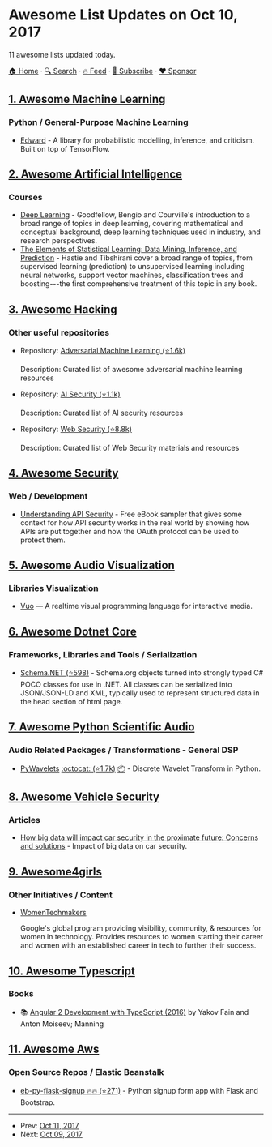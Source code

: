 # Awesome List Updates on Oct 10, 2017

11 awesome lists updated today.

[🏠 Home](/README.md) · [🔍 Search](https://www.trackawesomelist.com/search/) · [🔥 Feed](https://www.trackawesomelist.com/rss.xml) · [📮 Subscribe](https://trackawesomelist.us17.list-manage.com/subscribe?u=d2f0117aa829c83a63ec63c2f&id=36a103854c) · [❤️  Sponsor](https://github.com/sponsors/theowenyoung)



## [1. Awesome Machine Learning](/content/josephmisiti/awesome-machine-learning/README.md)

### Python / General-Purpose Machine Learning

*   [Edward](http://edwardlib.org/) - A library for probabilistic modelling, inference, and criticism. Built on top of TensorFlow.

## [2. Awesome Artificial Intelligence](/content/owainlewis/awesome-artificial-intelligence/README.md)

### Courses

*   [Deep Learning](http://www.deeplearningbook.org/) - Goodfellow, Bengio and Courville's introduction to a broad range of topics in deep learning, covering mathematical and conceptual background, deep learning techniques used in industry, and research perspectives.
*   [The Elements of Statistical Learning: Data Mining, Inference, and Prediction](https://web.stanford.edu/\~hastie/ElemStatLearn/) - Hastie and Tibshirani cover a broad range of topics, from supervised learning (prediction) to unsupervised learning including neural networks, support vector machines, classification trees and boosting---the first comprehensive treatment of this topic in any book.

## [3. Awesome Hacking](/content/Hack-with-Github/Awesome-Hacking/README.md)

### Other useful repositories

- Repository: [Adversarial Machine Learning (⭐1.6k)](https://github.com/yenchenlin/awesome-adversarial-machine-learning)

  Description: Curated list of awesome adversarial machine learning resources


- Repository: [AI Security (⭐1.1k)](https://github.com/RandomAdversary/Awesome-AI-Security)

  Description: Curated list of AI security resources


- Repository: [Web Security (⭐8.8k)](https://github.com/qazbnm456/awesome-web-security)

  Description: Curated list of Web Security materials and resources



## [4. Awesome Security](/content/sbilly/awesome-security/README.md)

### Web / Development

*   [Understanding API Security](https://www.manning.com/books/understanding-api-security) - Free eBook sampler that gives some context for how API security works in the real world by showing how APIs are put together and how the OAuth protocol can be used to protect them.

## [5. Awesome Audio Visualization](/content/willianjusten/awesome-audio-visualization/README.md)

### Libraries Visualization

*   [Vuo](https://vuo.org) — A realtime visual programming language for interactive media.

## [6. Awesome Dotnet Core](/content/thangchung/awesome-dotnet-core/README.md)

### Frameworks, Libraries and Tools / Serialization

*   [Schema.NET (⭐598)](https://github.com/RehanSaeed/Schema.NET) - Schema.org objects turned into strongly typed C# POCO classes for use in .NET. All classes can be serialized into JSON/JSON-LD and XML, typically used to represent structured data in the head section of html page.

## [7. Awesome Python Scientific Audio](/content/faroit/awesome-python-scientific-audio/README.md)

### Audio Related Packages / Transformations - General DSP

*   [PyWavelets](http://pywavelets.readthedocs.io) [:octocat: (⭐1.7k)](https://github.com/PyWavelets/pywt) [:package:](https://pypi.python.org/pypi/PyWavelets) - Discrete Wavelet Transform in Python.

## [8. Awesome Vehicle Security](/content/jaredthecoder/awesome-vehicle-security/README.md)

### Articles

*   [How big data will impact car security in the proximate future: Concerns and solutions](http://bigdata-madesimple.com/big-data-will-impact-car-security-proximate-future-concerns-solutions/) - Impact of big data on car security.

## [9. Awesome4girls](/content/cristianoliveira/awesome4girls/README.md)

### Other Initiatives / Content

*   [WomenTechmakers](https://www.womentechmakers.com/)

    Google's global program providing visibility, community, & resources for women in technology. Provides resources to women starting their career and women with an established career in tech to further their success.

## [10. Awesome Typescript](/content/dzharii/awesome-typescript/README.md)

### Books

*   :books: [Angular 2 Development with TypeScript (2016)](https://www.manning.com/books/angular-2-development-with-typescript) by Yakov Fain and Anton Moiseev; Manning

## [11. Awesome Aws](/content/donnemartin/awesome-aws/README.md)

### Open Source Repos / Elastic Beanstalk

*   [eb-py-flask-signup :fire::fire: (⭐271)](https://github.com/awslabs/eb-py-flask-signup) - Python signup form app with Flask and Bootstrap.

---

- Prev: [Oct 11, 2017](/content/2017/10/11/README.md)
- Next: [Oct 09, 2017](/content/2017/10/09/README.md)